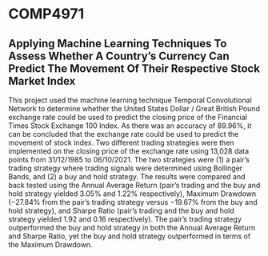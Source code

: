 # COMP4971
## Applying Machine Learning Techniques To Assess Whether A Country’s Currency Can Predict The Movement Of Their Respective Stock Market Index

This project used the machine learning technique Temporal Convolutional Network to determine whether the United States Dollar / Great British Pound exchange rate could be used
to predict the closing price of the Financial Times Stock Exchange 100 Index. As there was an accuracy of 89.96%, it can be concluded that the exchange rate could be used to predict the movement of stock index. Two different trading strategies were then implemented on the closing price of the exchange rate using 13,028 data points from 31/12/1985 to 06/10/2021. The two strategies were (1) a pair’s trading strategy where trading signals were determined using Bollinger Bands, and (2) a buy and hold strategy. The results were compared and back tested using the Annual Average Return (pair’s trading and the buy and hold strategy yielded 3.05% and 1.22% respectively), Maximum Drawdown (−27.84% from the pair’s trading strategy versus −19.67% from the buy and hold strategy), and Sharpe Ratio (pair’s trading and the buy and hold strategy yielded 1.92 and 0.16 respectively). The pair’s trading strategy outperformed the buy and hold strategy in both the Annual Average Return and Sharpe Ratio, yet the buy and hold strategy outperformed in terms of the Maximum Drawdown.
